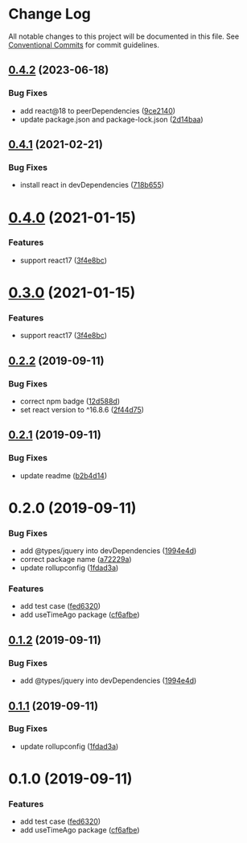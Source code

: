 # Change Log

All notable changes to this project will be documented in this file.
See [Conventional Commits](https://conventionalcommits.org) for commit guidelines.

## [0.4.2](https://github.com/danhuang1202/DrHooks/compare/@dh-react-hooks/use-timeago@0.4.1...@dh-react-hooks/use-timeago@0.4.2) (2023-06-18)


### Bug Fixes

* add react@18 to peerDependencies ([9ce2140](https://github.com/danhuang1202/DrHooks/commit/9ce2140e2e7f8d3f63c8d51dc018ce472fe8f20e))
* update package.json and package-lock.json ([2d14baa](https://github.com/danhuang1202/DrHooks/commit/2d14baa41b5aad1f55a2e47b5f5850a5cc35d599))





## [0.4.1](https://github.com/danhuang1202/DrHooks/compare/@dh-react-hooks/use-timeago@0.4.0...@dh-react-hooks/use-timeago@0.4.1) (2021-02-21)


### Bug Fixes

* install react in devDependencies ([718b655](https://github.com/danhuang1202/DrHooks/commit/718b655))





# [0.4.0](https://github.com/danhuang1202/DrHooks/compare/@dh-react-hooks/use-timeago@0.2.2...@dh-react-hooks/use-timeago@0.4.0) (2021-01-15)


### Features

* support react17 ([3f4e8bc](https://github.com/danhuang1202/DrHooks/commit/3f4e8bc))





# [0.3.0](https://github.com/danhuang1202/DrHooks/compare/@dh-react-hooks/use-timeago@0.2.2...@dh-react-hooks/use-timeago@0.3.0) (2021-01-15)


### Features

* support react17 ([3f4e8bc](https://github.com/danhuang1202/DrHooks/commit/3f4e8bc))





## [0.2.2](https://github.com/danhuang1202/DrHooks/compare/@dh-react-hooks/use-timeago@0.2.1...@dh-react-hooks/use-timeago@0.2.2) (2019-09-11)


### Bug Fixes

* correct npm badge ([12d588d](https://github.com/danhuang1202/DrHooks/commit/12d588d))
* set react version to ^16.8.6 ([2f44d75](https://github.com/danhuang1202/DrHooks/commit/2f44d75))





## [0.2.1](https://github.com/danhuang1202/DrHooks/compare/@dh-react-hooks/use-timeago@0.2.0...@dh-react-hooks/use-timeago@0.2.1) (2019-09-11)


### Bug Fixes

* update readme ([b2b4d14](https://github.com/danhuang1202/DrHooks/commit/b2b4d14))





# 0.2.0 (2019-09-11)


### Bug Fixes

* add @types/jquery into devDependencies ([1994e4d](https://github.com/danhuang1202/DrHooks/commit/1994e4d))
* correct package name ([a72229a](https://github.com/danhuang1202/DrHooks/commit/a72229a))
* update rollupconfig ([1fdad3a](https://github.com/danhuang1202/DrHooks/commit/1fdad3a))


### Features

* add test case ([fed6320](https://github.com/danhuang1202/DrHooks/commit/fed6320))
* add useTimeAgo package ([cf6afbe](https://github.com/danhuang1202/DrHooks/commit/cf6afbe))





## [0.1.2](https://github.com/danhuang1202/DrHooks/compare/@dh-react-hooks/useTimeAgo@0.1.1...@dh-react-hooks/useTimeAgo@0.1.2) (2019-09-11)


### Bug Fixes

* add @types/jquery into devDependencies ([1994e4d](https://github.com/danhuang1202/DrHooks/commit/1994e4d))





## [0.1.1](https://github.com/danhuang1202/DrHooks/compare/@dh-react-hooks/useTimeAgo@0.1.0...@dh-react-hooks/useTimeAgo@0.1.1) (2019-09-11)


### Bug Fixes

* update rollupconfig ([1fdad3a](https://github.com/danhuang1202/DrHooks/commit/1fdad3a))





# 0.1.0 (2019-09-11)


### Features

* add test case ([fed6320](https://github.com/danhuang1202/DrHooks/commit/fed6320))
* add useTimeAgo package ([cf6afbe](https://github.com/danhuang1202/DrHooks/commit/cf6afbe))
